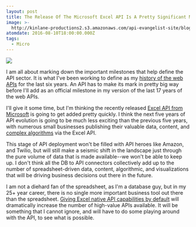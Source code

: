 ```yaml
---
layout: post
title: The Release Of The Microsoft Excel API Is A Pretty Significant Milestone
image: >-
  http://kinlane-productions2.s3.amazonaws.com/api-evangelist-site/blog/Office_Dev_Center_Excel_Powered_Apps.png
atomdate: 2016-08-10T18:00:00.000Z
tags:
  - Micro
---
```

[![](http://kinlane-productions2.s3.amazonaws.com/api-evangelist-site/blog/Office_Dev_Center_Excel_Powered_Apps.png)](https://dev.office.com/excel/rest)

I am all about marking down the important milestones that help define the API sector. It is what I've been working to define as my [history of the web APIs](http://history.apievangelist.com/) for the last six years. An API has to make its mark in pretty big way before I'll add as an official milestone in my version of the last 17 years of the web APIs. 

I'll give it some time, but I'm thinking the recently released [Excel API from Microsoft](https://dev.office.com/excel/rest) is going to get added pretty quickly. I think the next five years of API evolution is going to be much less exciting than the previous five years, with numerous small businesses publishing their valuable data, content, and [complex algorithms](https://xkcd.com/1667/) via the Excel API.

This stage of API deployment won't be filled with API heroes like Amazon, and Twilio, but will still make a seismic shift in the landscape just through the pure volume of data that is made available--we won't be able to keep up. I don't think all the DB to API connectors collectively add up to the number of spreadsheet-driven data, content, algorithmic, and visualizations that will be driving business decisions out there in the future.

I am not a diehard fan of the spreadsheet, as I'm a database guy, but in my 25+ year career, there is no single more important business tool out there than the spreadsheet. [Giving Excel native API capabilities by default](https://dev.office.com/excel/rest) will dramatically increase the number of high-value APIs available. It will be something that I cannot ignore, and will have to do some playing around with the API, to see what is possible.